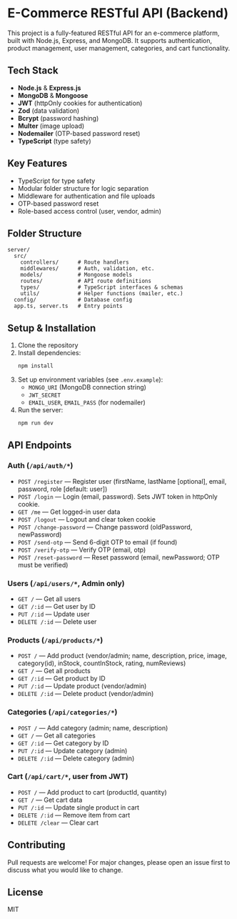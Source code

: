 
# E-Commerce RESTful API (Backend)

This project is a fully-featured RESTful API for an e-commerce platform, built with Node.js, Express, and MongoDB. It supports authentication, product management, user management, categories, and cart functionality.

## Tech Stack

- **Node.js** & **Express.js**
- **MongoDB** & **Mongoose**
- **JWT** (httpOnly cookies for authentication)
- **Zod** (data validation)
- **Bcrypt** (password hashing)
- **Multer** (image upload)
- **Nodemailer** (OTP-based password reset)
- **TypeScript** (type safety)

## Key Features

- TypeScript for type safety
- Modular folder structure for logic separation
- Middleware for authentication and file uploads
- OTP-based password reset
- Role-based access control (user, vendor, admin)

## Folder Structure

```text
server/
  src/
    controllers/      # Route handlers
    middlewares/      # Auth, validation, etc.
    models/           # Mongoose models
    routes/           # API route definitions
    types/            # TypeScript interfaces & schemas
    utils/            # Helper functions (mailer, etc.)
  config/             # Database config
  app.ts, server.ts   # Entry points
```

## Setup & Installation

1. Clone the repository
2. Install dependencies:
   ```bash
   npm install
   ```
3. Set up environment variables (see `.env.example`):
   - `MONGO_URI` (MongoDB connection string)
   - `JWT_SECRET`
   - `EMAIL_USER`, `EMAIL_PASS` (for nodemailer)
4. Run the server:
   ```bash
   npm run dev
   ```

## API Endpoints

### Auth (`/api/auth/*`)

- `POST /register` — Register user (firstName, lastName [optional], email, password, role [default: user])
- `POST /login` — Login (email, password). Sets JWT token in httpOnly cookie.
- `GET /me` — Get logged-in user data
- `POST /logout` — Logout and clear token cookie
- `POST /change-password` — Change password (oldPassword, newPassword)
- `POST /send-otp` — Send 6-digit OTP to email (if found)
- `POST /verify-otp` — Verify OTP (email, otp)
- `POST /reset-password` — Reset password (email, newPassword; OTP must be verified)

### Users (`/api/users/*`, Admin only)

- `GET /` — Get all users
- `GET /:id` — Get user by ID
- `PUT /:id` — Update user
- `DELETE /:id` — Delete user

### Products (`/api/products/*`)

- `POST /` — Add product (vendor/admin; name, description, price, image, category(id), inStock, countInStock, rating, numReviews)
- `GET /` — Get all products
- `GET /:id` — Get product by ID
- `PUT /:id` — Update product (vendor/admin)
- `DELETE /:id` — Delete product (vendor/admin)

### Categories (`/api/categories/*`)

- `POST /` — Add category (admin; name, description)
- `GET /` — Get all categories
- `GET /:id` — Get category by ID
- `PUT /:id` — Update category (admin)
- `DELETE /:id` — Delete category (admin)

### Cart (`/api/cart/*`, user from JWT)

- `POST /` — Add product to cart (productId, quantity)
- `GET /` — Get cart data
- `PUT /:id` — Update single product in cart
- `DELETE /:id` — Remove item from cart
- `DELETE /clear` — Clear cart

## Contributing

Pull requests are welcome! For major changes, please open an issue first to discuss what you would like to change.

## License

MIT